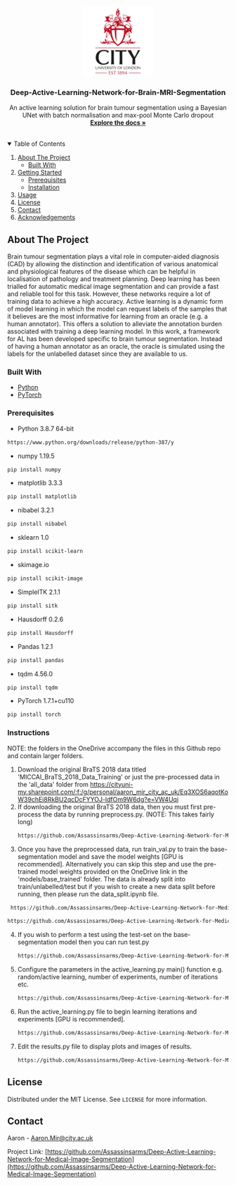 <!-- PROJECT LOGO -->
<br />
<p align="center">
  <a href="">
   <a href="https://github.com/Assassinsarms/Deep-Active-Learning-Network-for-Medical-Image-Segmentation">
    <img src="images/Logo.jpg" alt="Logo" width="160" height="160">
  </a>

  <h3 align="center">Deep-Active-Learning-Network-for-Brain-MRI-Segmentation</h3>

  <p align="center">
    An active learning solution for brain tumour segmentation using a Bayesian UNet with batch normalisation and max-pool Monte Carlo dropout
    <br />
    <a href="https://github.com/Assassinsarms/Deep-Active-Learning-Network-for-Medical-Image-Segmentation"><strong>Explore the docs »</strong></a>
    <br />
    <br />
  </p>
</p>


<!-- TABLE OF CONTENTS -->
<details open="open">
  <summary>Table of Contents</summary>
  <ol>
    <li>
      <a href="#about-the-project">About The Project</a>
      <ul>
        <li><a href="#built-with">Built With</a></li>
      </ul>
    </li>
    <li>
      <a href="#getting-started">Getting Started</a>
      <ul>
        <li><a href="#prerequisites">Prerequisites</a></li>
        <li><a href="#installation">Installation</a></li>
      </ul>
    </li>
    <li><a href="#usage">Usage</a></li>
    <li><a href="#license">License</a></li>
    <li><a href="#contact">Contact</a></li>
    <li><a href="#acknowledgements">Acknowledgements</a></li>
  </ol>
</details>


<!-- ABOUT THE PROJECT -->
## About The Project

Brain tumour segmentation plays a vital role in computer-aided diagnosis (CAD) by allowing the distinction and identification of various anatomical and physiological features of the disease which can be helpful in localisation of pathology and treatment planning. 
  Deep learning has been trialled for automatic medical image segmentation and can provide a fast and reliable tool for this task. However, these networks require a lot of training data to achieve a high accuracy.
  Active learning is a dynamic form of model learning in which the model can request labels of the samples that it believes are the most informative for learning from an oracle (e.g. a human annotator). This offers a solution to alleviate the annotation burden associated with training a deep learning model. 
  In this work, a framework for AL has been developed specific to brain tumour segmentation. Instead of having a human annotator as an oracle, the oracle is simulated using the labels for the unlabelled dataset since they are available to us.
  
### Built With

* [Python](https://www.python.org/)
* [PyTorch](https://pytorch.org/)

<!-- GETTING STARTED -->

### Prerequisites

  * Python 3.8.7 64-bit
  ```sh
  https://www.python.org/downloads/release/python-387/y
  ```
  * numpy 1.19.5
  ```sh
  pip install numpy
  ```
 * matplotlib 3.3.3
  ```sh
  pip install matplotlib
  ```
 * nibabel 3.2.1
  ```sh
  pip install nibabel
  ```
  * sklearn 1.0
  ```sh
  pip install scikit-learn
  ```
  * skimage.io
  ```sh
  pip install scikit-image
  ```
  * SimpleITK 2.1.1
  ```sh
  pip install sitk
  ```
  * Hausdorff 0.2.6
  ```sh
  pip install Hausdorff
  ```
  * Pandas 1.2.1
  ```sh
  pip install pandas
  ```
  * tqdm 4.56.0
  ```sh
  pip install tqdm
  ```
 * PyTorch 1.7.1+cu110
  ```sh
  pip install torch
  ```

### Instructions
NOTE: the folders in the OneDrive accompany the files in this Github repo and contain larger folders.

1. Download the original BraTS 2018 data titled 'MICCAI_BraTS_2018_Data_Training' or just the pre-processed data in the 'all_data' folder from https://cityuni-my.sharepoint.com/:f:/g/personal/aaron_mir_city_ac_uk/Eq3XOS6aqotKoW39chEi8RkBU2qcDcFYYOJ-ldfOm9W6dg?e=VW4Uqi
2. If downloading the original BraTS 2018 data, then you must first pre-process the data by running preprocess.py. (NOTE: This takes fairly long)
   ```sh
   https://github.com/Assassinsarms/Deep-Active-Learning-Network-for-Medical-Image-Segmentation/blob/master/preprocess.py
   ```
3. Once you have the preprocessed data, run train_val.py to train the base-segmentation model and save the model weights [GPU is recommended]. 
   Alternatively you can skip this step and use the pre-trained model weights provided on the OneDrive link in the 'models/base_trained' folder.
   The data is already split into train/unlabelled/test but if you wish to create a new data split before running, then please run the data_split.ipynb file.
  ```sh
   https://github.com/Assassinsarms/Deep-Active-Learning-Network-for-Medical-Image-Segmentation/blob/master/data_split.ipynb
   ```
   ```sh
   https://github.com/Assassinsarms/Deep-Active-Learning-Network-for-Medical-Image-Segmentation/blob/master/train_val.py
   ```
4. If you wish to perform a test using the test-set on the base-segmentation model then you can run test.py
   ```sh
   https://github.com/Assassinsarms/Deep-Active-Learning-Network-for-Medical-Image-Segmentation/blob/master/test.py
   ```
5. Configure the parameters in the active_learning.py main() function e.g. random/active learning, number of experiments, number of iterations etc. 
   ```sh
   https://github.com/Assassinsarms/Deep-Active-Learning-Network-for-Medical-Image-Segmentation/blob/master/active_learning.py
   ```
6. Run the active_learning.py file to begin learning iterations and experiments [GPU is recommended].
   ```sh
   https://github.com/Assassinsarms/Deep-Active-Learning-Network-for-Medical-Image-Segmentation/blob/master/active_learning.py
   ```
7. Edit the results.py file to display plots and images of results.
   ```sh
   https://github.com/Assassinsarms/Deep-Active-Learning-Network-for-Medical-Image-Segmentation/blob/master/results.py
   ```

<!-- LICENSE -->
## License

Distributed under the MIT License. See `LICENSE` for more information.

<!-- CONTACT -->
## Contact

Aaron - Aaron.Mir@city.ac.uk

Project Link: [https://github.com/Assassinsarms/Deep-Active-Learning-Network-for-Medical-Image-Segmentation](https://github.com/Assassinsarms/Deep-Active-Learning-Network-for-Medical-Image-Segmentation)
